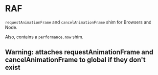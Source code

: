 # RAF

`requestAnimationFrame` and `cancelAnimationFrame` shim for Browsers and Node.

Also, contains a `performance.now` shim.

## Warning: attaches requestAnimationFrame and cancelAnimationFrame to global if they don't exist
